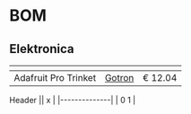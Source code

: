 # BOM

## Elektronica

| <!-- --> | <!-- --> | <!-- --> |
| :------- | :------- | -------: |
|Adafruit Pro Trinket |  [Gotron](https://www.gotron.be/adafruit-pro-trinket-5v-16mhz.html) | € 12.04 |

<td colspan=2> Header || x |
|--------------|
| 0 <td colspan=2> 1 |
